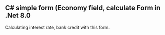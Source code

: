 ## C# simple form (Economy field, calculate Form in .Net 8.0
Calculating interest rate, bank credit with this form.

